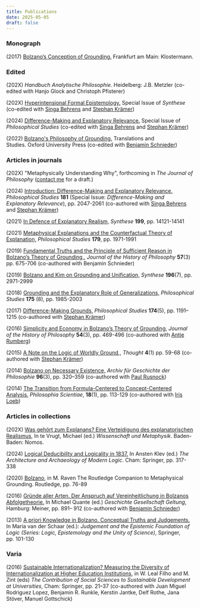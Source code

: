 ```yaml
---
title: Publications
date: 2025-05-05
draft: false 
---
```


### Monograph


(2017) [Bolzano’s Conception of Grounding.](https://www.nomos-elibrary.de/en/10.5771/9783465139713/bolzano-s-conception-of-grounding) Frankfurt am Main: Klostermann. 


### Edited

(202X) *Handbuch Analytische Philosophie.* Heidelberg: J.B. Metzler (co-edited with Hanjo Glock and Christoph Pfisterer)  

(202X) [Hyperintensional Formal Epistemology.](https://link.springer.com/collections/ieaaafadbe) Special Issue of *Synthese* (co-edited with [Singa Behrens](https://www.singabehrens.de) and [Stephan Krämer](https://stephankraemer.wordpress.com))
 

(2024) [Difference-Making and Explanatory Relevance.](https://link.springer.com/collections/dfddhbjigd) Special Issue of *Philosophical Studies* (co-edited with [Singa Behrens](https://www.singabehrens.de) and [Stephan Krämer](https://stephankraemer.wordpress.com))
 

(2022) [Bolzano's Philosophy of Grounding.](https://global.oup.com/academic/product/bolzanos-philosophy-of-grounding-9780192847973?cc=de&lang=en&#) Translations and Studies. Oxford University Press (co-edited with [Benjamin Schnieder](https://benjaminschnieder.wordpress.com))


### Articles in journals

(202X) "Metaphysically Understanding Why", forthcoming in *The Journal of Philosophy* ([contact me](mailto:stefan.roski@philos.uzh.ch) for a draft.)

(2024) [Introduction: Difference-Making and Explanatory Relevance,](https://link.springer.com/article/10.1007/s11098-024-02213-8) *Philosophical Studies* **181** (Special Issue: *Difference-Making and Explanatory Relevance*), pp. 2047-2061 (co-authored with [Singa Behrens](https://www.singabehrens.de) and [Stephan Krämer](https://stephankraemer.wordpress.com))

(2021) [In Defence of Explanatory Realism,](https://link.springer.com/article/10.1007/s11229-021-03413-z) *Synthese* **199**, pp. 14121-14141

(2021) [Metaphysical Explanations and the Counterfactual Theory of Explanation,](https://link.springer.com/article/10.1007/s11098-020-01518-8) *Philosophical Studies* **179**, pp. 1971-1991

(2019) [Fundamental Truths and the Principle of Sufficient Reason in Bolzano’s Theory of Grounding,](https://muse.jhu.edu/article/736077), *Journal of the History of Philosophy* **57**(3) pp. 675-706 (co-authored with Benjamin Schnieder)

(2019) [Bolzano and Kim on Grounding and Unification,](https://link.springer.com/article/10.1007/s11229-017-1593-7) *Synthese* **196**(7), pp. 2971-2999

(2018) [Grounding and the Explanatory Role of Generalizations,](https://link.springer.com/article/10.1007/s11098-017-0946-x) *Philosophical Studies* **175**   (8), pp. 1985-2003 

(2017) [Difference-Making Grounds,](https://link.springer.com/article/10.1007/s11098-016-0749-5) *Philosophical Studies* **174**(5), pp. 1191–1215 (co-authored with [Stephan Krämer](https://stephankraemer.wordpress.com))

(2016) [Simplicity and Economy in Bolzano’s Theory of Grounding,](https://muse.jhu.edu/article/628209/) *Journal of the History of Philosophy* **54**(3), pp. 469-496 (co-authored with [Antje Rumberg](https://sites.google.com/view/antje-rumberg))

(2015) [A Note on the Logic of Worldly Ground,](https://onlinelibrary.wiley.com/doi/abs/10.1002/tht3.158), *Thought* **4**(1) pp. 59-68 (co-authored with [Stephan Krämer](https://stephankraemer.wordpress.com))

(2014) [Bolzano on Necessary Existence,](https://www.degruyterbrill.com/document/doi/10.1515/agph-2014-0015/) *Archiv für Geschichte der Philosophie* **96**(3), pp. 320–359 (co-authored with [Paul Rusnock](https://www.sitta.ca/Rusnock.html))

(2014) [The Transition from Formula-Centered to Concept-Centered Analysis.](https://journals.openedition.org/philosophiascientiae/916) *Philosophia Scientiae*, **18**(1), pp. 113-129 (co-authored with [Iris Loeb](https://philpeople.org/profiles/iris-loeb))

### Articles in collections

(202X) [Was gehört zum Explanans? Eine Verteidigung des explanatorischen Realismus,](/Roski_WGZE.pdf) In te Vrugt, Michael (ed.) *Wissenschaft und Metaphysik*. Baden-Baden: Nomos.


(2024) [Logical Deducibility and Logicality in 1837.](https://link.springer.com/chapter/10.1007/978-3-031-52411-0_15) In Ansten Klev (ed.) *The Architecture and Archaeology of Modern Logic*. Cham: Springer, pp. 317-338


(2020) [Bolzano,](https://www.taylorfrancis.com/chapters/edit/10.4324/9781351258845-8/) in M. Raven The Routledge Companion to Metaphysical Grounding. Routledge, pp. 76-89


(2016) [Gründe aller Arten. Der Anspruch auf Vereinheitlichung in Bolzanos Abfolgetheorie.](https://philpapers.org/rec/ROSGAA-6) In Michael Quante (ed.) *Geschichte Gesellschaft Geltung*, Hamburg: Meiner, pp. 891– 912 (co-authored with [Benjamin Schnieder](https://benjaminschnieder.wordpress.com))


(2013) [A priori Knowledge in Bolzano. Conceptual Truths and Judgements.](https://link.springer.com/chapter/10.1007/978-94-007-5137-8_8) In Maria van der Schaar (ed.): *Judgement and the Epistemic Foundation of Logic (Series: Logic, Epistemology and the Unity of Science)*, Springer, pp. 101-130


### Varia

(2016) [Sustainable Internationalization? Measuring the Diversity of Internationalization at Higher Education Institutions,](https://link.springer.com/chapter/10.1007/978-3-319-26866-8_2) in W. Leal Filho and M. Zint (eds) *The Contribution of Social
Sciences to Sustainable Development at Universities*, Cham: Springer, pp. 21–37 (co-authored with Juan Miguel Rodriguez Lopez, Benjamin R. Runkle, Kerstin Jantke, Delf Rothe, Jana Stöver, Manuel Gottschick)

